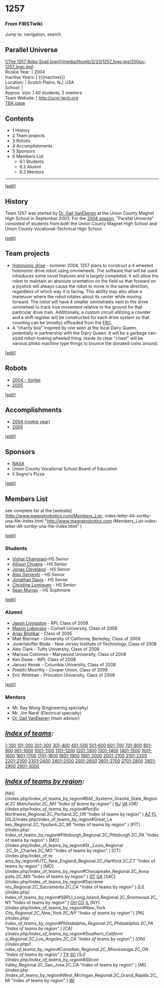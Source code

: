 # 1257

### From FIRSTwiki

Jump to: navigation, search

Parallel Universe  
---  
[![The 1257 Robo Snail logo](/media/thumb/2/23/1257_logo.jpg/200px-
1257_logo.jpg)](/index.php/Image:1257_logo.jpg "The 1257 Robo Snail logo" )  
Rookie Year: | 2004  
Inactive Years: | {{{inactive}}}  
Location: | Scotch Plains, NJ, USA  
School: |  
Approx. size: | 40 students, 2 mentors  
Team Website: | <http://ucnj-tech.org>  
[TBA page](http://www.thebluealliance.net/tbatv/team.php?team=1257
"http://www.thebluealliance.net/tbatv/team.php?team=1257" )  
  
  

  

## Contents

  * 1 History
  * 2 Team projects
  * 3 Robots
  * 4 Accomplishments
  * 5 Sponsors
  * 6 Members List
    * 6.1 Students
    * 6.2 Alumni
    * 6.3 Mentors  
---  
  
[[edit](/index.php?title=1257&action=edit&section=1 "Edit section: History" )]

## History

Team 1257 was started by [Dr. Gail VanEkeren](/index.php/Gail_VanEkeren "Gail
VanEkeren" ) at the Union County Magnet High School in September 2003. For the
[2004 season](/index.php/1257_in_2004 "1257 in 2004" ), "Parallel Universe"
consisted of students from both the Union County Magnet High School and Union
County Vocational-Technical High School.

[[edit](/index.php?title=1257&action=edit&section=2 "Edit section: Team
projects" )]

## Team projects

  * [Holonomic drive](/index.php?title=Holonomic_drive&action=edit "Holonomic drive" ) \- summer 2004, 1257 plans to construct a 4 wheeled holonomic drive robot using omniwheels. The software that will be used introduces some novel features and is largely completed. It will allow the robot to maintain an absolute orientation on the field so that forward on a joystick will always cause the robot to move in the same direction, regardless of which way it is facing. This ability may also allow a maneuver where the robot rotates about its center while moving forward. The robot will have 4 smaller omniwheels next to the drive omniwheel to track true movement relative to the ground for that particular drive train. Additionally, a custom circuit utilizing a counter and a shift register will be constructed for each drive system so that counting can be (mostly) offloaded from the [FRC](/index.php/Robot_Controller "Robot Controller" ). 
  * A "charity box" inspired by one seen at the local Dairy Queen, potentially in partnership with the Dairy Queen. It will be a garbage can-sized robot-looking wheeled thing. Inside its clear "chest" will be various plinko machine type things to bounce the donated coins around. 

[[edit](/index.php?title=1257&action=edit&section=3 "Edit section: Robots" )]

## Robots

  * [2004 - Vortex](/index.php/1257_in_2004 "1257 in 2004" )
  * [2005](/index.php/1257_in_2005 "1257 in 2005" )

[[edit](/index.php?title=1257&action=edit&section=4 "Edit section:
Accomplishments" )]

## Accomplishments

  * [2004 (rookie year)](/index.php/1257_in_2004 "1257 in 2004" )
  * [2005](/index.php/1257_in_2005 "1257 in 2005" )

[[edit](/index.php?title=1257&action=edit&section=5 "Edit section: Sponsors"
)]

## Sponsors

  * [NASA](/index.php/NASA "NASA" )
  * Union County Vocational School Board of Education 
  * Il Sogno's Pizza 

  

[[edit](/index.php?title=1257&action=edit&section=6 "Edit section: Members
List" )]

## Members List

see complete list at the [website](http://www.magnetrobotics.com/Members_List-
index-letter-All-sortby-una-file-index.html "http://www.magnetrobotics.com
/Members_List-index-letter-All-sortby-una-file-index.html" )

[[edit](/index.php?title=1257&action=edit&section=7 "Edit section: Students"
)]

### Students

  * [Vishal Changrani](/index.php/User:Vchangrani "User:Vchangrani" )-HS Senior 
  * [Allison Chuang](/index.php/User:Ally "User:Ally" ) \- HS Senior 
  * [Jonas Cleveland](/index.php/User:Jonas "User:Jonas" ) \- HS Senior 
  * [Alex Gerveshi](/index.php/User:Alex "User:Alex" ) \- HS Senior 
  * [Jonathan Davis](/index.php/User:Jonathan_Davis "User:Jonathan Davis" ) \- HS Senior 
  * [Christine Lomiguen](/index.php/User:Christine "User:Christine" ) \- HS Senior 
  * [Sean Murray](/index.php/User:Sean "User:Sean" ) \- HS Sophmore 

[[edit](/index.php?title=1257&action=edit&section=8 "Edit section: Alumni" )]

### Alumni

  * [Jason Livingston](/index.php/User:Jason "User:Jason" ) \- RPI, Class of 2009 
  * [Maxim Lobovsky](/index.php/User:Max "User:Max" ) \- Cornell University, Class of 2008 
  * [Anay Bilolikar](/index.php/User:Bilolikar "User:Bilolikar" ) \- Class of 2005 
  * Matt Bierman - University of California, Berkeley, Class of 2009 
  * Jonkristoffer Bisda - New Jersey Institute of Technology, Class of 2008 
  * Alex Clark - Tufts University, Class of 2008 
  * Marissa Cotroneo - Marywood University, Class of 2008 
  * Ken Dawe - WPI, Class of 2008 
  * Janusz Kesek - Columbia University, Class of 2008 
  * Preethi Moorthy - Cooper Union, Class of 2008 
  * Eric Whitman - Princeton University, Class of 2008 

[[edit](/index.php?title=1257&action=edit&section=9 "Edit section: Mentors" )]

### Mentors

  * Mr. Ray Wong (Engineering specialty) 
  * Mr. Jim Nardi (Electrical specialty) 
  * [Dr. Gail VanEkeren](/index.php/Gail_VanEkeren "Gail VanEkeren" ) (main advisor) 

  

_[Index of teams](/index.php/Index_of_teams "Index of teams" ):_  
---  
  
[1-100](/index.php/Index_of_teams#1-100 "Index of teams" )
[101-200](/index.php/Index_of_teams#101-200 "Index of teams" )
[201-300](/index.php/Index_of_teams#201-300 "Index of teams" )
[301-400](/index.php/Index_of_teams#301-400 "Index of teams" )
[401-500](/index.php/Index_of_teams#401-500 "Index of teams" )
[501-600](/index.php/Index_of_teams#501-600 "Index of teams" )
[601-700](/index.php/Index_of_teams#601-700 "Index of teams" )
[701-800](/index.php/Index_of_teams#701-800 "Index of teams" )
[801-900](/index.php/Index_of_teams#801-900 "Index of teams" )
[901-1000](/index.php/Index_of_teams#901-1000 "Index of teams" )
[1001-1100](/index.php/Index_of_teams#1001-1100 "Index of teams" )
[1101-1200](/index.php/Index_of_teams#1101-1200 "Index of teams" )
[1201-1300](/index.php/Index_of_teams#1201-1300 "Index of teams" )
[1301-1400](/index.php/Index_of_teams#1301-1400 "Index of teams" )
[1401-1500](/index.php/Index_of_teams#1401-1500 "Index of teams" )
[1501-1600](/index.php/Index_of_teams#1501-1600 "Index of teams" )
[1601-1700](/index.php/Index_of_teams#1601-1700 "Index of teams" )
[1701-1800](/index.php/Index_of_teams#1701-1800 "Index of teams" )
[1801-1900](/index.php/Index_of_teams#1801-1900 "Index of teams" )
[1901-2000](/index.php/Index_of_teams#1901-2000 "Index of teams" )
[2001-2100](/index.php/Index_of_teams#2001-2100 "Index of teams" )
[2101-2200](/index.php/Index_of_teams#2101-2200 "Index of teams" )
[2201-2300](/index.php/Index_of_teams#2201-2300 "Index of teams" )
[2301-2400](/index.php/Index_of_teams#2301-2400 "Index of teams" )
[2401-2500](/index.php/Index_of_teams#2401-2500 "Index of teams" )
[2501-2600](/index.php/Index_of_teams#2501-2600 "Index of teams" )
[2601-2700](/index.php/Index_of_teams#2601-2700 "Index of teams" )
[2701-2800](/index.php/Index_of_teams#2701-2800 "Index of teams" )
[2801-2900](/index.php/Index_of_teams#2801-2900 "Index of teams" )
[2901-3000](/index.php/Index_of_teams#2901-3000 "Index of teams" )  
  
_[Index of teams by region](/index.php/Index_of_teams_by_region "Index of
teams by region" ):_  
---  
  
[NH](/index.php/Index_of_teams_by_region#BAE_Systems_Granite_State_Regional.2C
_Manchester.2C_NH "Index of teams by region" )
[NJ](/index.php/Index_of_teams_by_region#New_Jersey_Regional.2C_Trenton.2C_NJ
"Index of teams by region" )
[VA](/index.php/Index_of_teams_by_region#NASA.2FVCU_Regional.2C_Richmond.2C_VA
"Index of teams by region" ) [OR](/index.php/Index_of_teams_by_region#Pacific_
Northwest_Regional.2C_Portland.2C_OR "Index of teams by region" )
[AZ](/index.php/Index_of_teams_by_region#Arizona_Regional.2C_Phoenix.2C_AZ
"Index of teams by region" )
[FL](/index.php/Index_of_teams_by_region#Florida_Regional.2C_Orlando.2C_FL
"Index of teams by region" ) [GL](/index.php/Index_of_teams_by_region#Great_La
kes_Regional.2C_Ypsilanti.2C_MI "Index of teams by region" ) [PIT](/index.php/
Index_of_teams_by_region#Pittsburgh_Regional.2C_Pittsburgh.2C_PA "Index of
teams by region" ) [MO](/index.php/Index_of_teams_by_region#St._Louis_Regional
.2C_St._Charles.2C_MO "Index of teams by region" ) [CT](/index.php/Index_of_te
ams_by_region#UTC_New_England_Regional.2C_Hartford.2C_CT "Index of teams by
region" ) [MD](/index.php/Index_of_teams_by_region#Chesapeake_Regional.2C_Anna
polis.2C_MD "Index of teams by region" )
[DT](/index.php/Index_of_teams_by_region#Detroit_Regional.2C_Detroit.2C_MI
"Index of teams by region" )
[GA](/index.php/Index_of_teams_by_region#Peachtree_Regional.2C_Duluth.2C_GA
"Index of teams by region" ) [SAC](/index.php/Index_of_teams_by_region#Sacrame
nto_Regional.2C_Sacramento.2C_CA "Index of teams by region" ) [LI](/index.php/
Index_of_teams_by_region#SBPLI_Long_Island_Regional.2C_Brentwood.2C_NY "Index
of teams by region" )
[OH](/index.php/Index_of_teams_by_region#Buckeye_Regional.2C_Cleveland.2C_OH
"Index of teams by region" )
[CO](/index.php/Index_of_teams_by_region#Colorado_Regional.2C_Denver.2C_CO
"Index of teams by region" )
[IL](/index.php/Index_of_teams_by_region#Midwest_Regional.2C_Evanston.2C_IL
"Index of teams by region" ) [NY](/index.php/Index_of_teams_by_region#New_York
_City_Regional.2C_New_York.2C_NY "Index of teams by region" ) [PA](/index.php/
Index_of_teams_by_region#Philadelphia_Regional.2C_Philadelphia.2C_PA "Index of
teams by region" ) [CA](/index.php/Index_of_teams_by_region#Southern_Californi
a_Regional.2C_Los_Angeles.2C_CA "Index of teams by region" ) [ON](/index.php/I
ndex_of_teams_by_region#Canadian_Regional.2C_Mississauga.2C_ON "Index of teams
by region" )
[TX](/index.php/Index_of_teams_by_region#Lone_Star_Regional.2C_Houston.2C_TX
"Index of teams by region" )
[SC](/index.php/Index_of_teams_by_region#Palmetto_Regional.2C_Columbia.2C_SC
"Index of teams by region" ) [SJ](/index.php/Index_of_teams_by_region#Silicon_
Valley_Regional.2C_San_Jose.2C_CA "Index of teams by region" ) [MI](/index.php
/Index_of_teams_by_region#West_Michigan_Regional.2C_Grand_Rapids.2C_MI "Index
of teams by region" )
[WI](/index.php/Index_of_teams_by_region#Wisconsin_Regional.2C_Milwaukee.2C_WI
"Index of teams by region" )  
  
